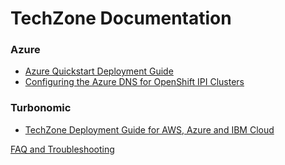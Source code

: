 # TechZone Documentation

### Azure
- [Azure Quickstart Deployment Guide](./PDF/azure-qs-deploy-guide.pdf)
- [Configuring the Azure DNS for OpenShift IPI Clusters](./PDF/azure/configure-azure-dns.pdf)

### Turbonomic
- [TechZone Deployment Guide for AWS, Azure and IBM Cloud](./PDFs/turbonomic/1%20-%20TechZone%20Deployment%20Guide%20for%20Turbonomic.pdf)

[FAQ and Troubleshooting](./FAQ%20&%20Troubleshooting.pdf)
